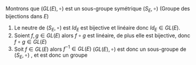 Montrons que $(GL(E), \circ)$ est un sous-groupe symétrique $(S_E,  \circ)$ (Groupe des bijections dans $E$)

1. Le neutre de $(S_E,  \circ)$ est $Id_E$ est bijective et linéaire donc $Id_E \in GL(E)$.
2. Soient $f,g \in GL(E)$ alors $f \circ g$ est linéaire, de plus elle est bijective, donc $f \circ g \in GL(E)$
3. Soit $f \in GL(E)$ alors $f^{-1} \in GL(E)$
$(GL(E), \circ)$ est donc un sous-groupe de $(S_E,  \circ)$ , et est donc un groupe